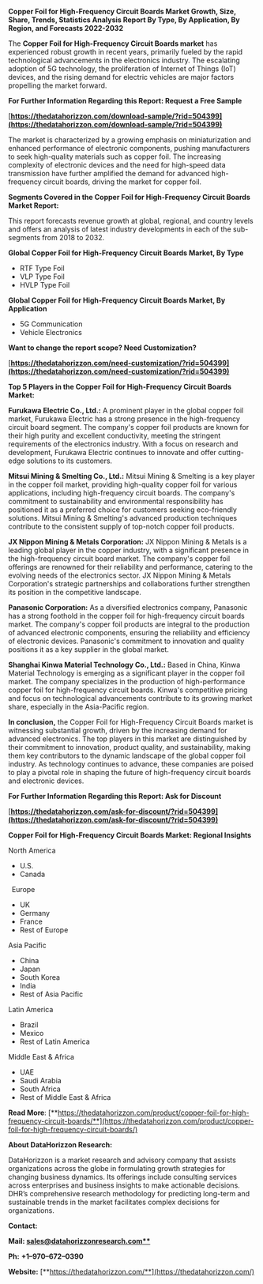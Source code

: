 ﻿**Copper Foil for High-Frequency Circuit Boards  Market Growth, Size, Share, Trends, Statistics Analysis Report By Type, By Application, By Region, and Forecasts 2022-2032**

The **Copper Foil for High-Frequency Circuit Boards market** has experienced robust growth in recent years, primarily fueled by the rapid technological advancements in the electronics industry. The escalating adoption of 5G technology, the proliferation of Internet of Things (IoT) devices, and the rising demand for electric vehicles are major factors propelling the market forward. 

**For Further Information Regarding this Report: Request a Free Sample**	

[**https://thedatahorizzon.com/download-sample/?rid=504399](https://thedatahorizzon.com/download-sample/?rid=504399)** 

The market is characterized by a growing emphasis on miniaturization and enhanced performance of electronic components, pushing manufacturers to seek high-quality materials such as copper foil. The increasing complexity of electronic devices and the need for high-speed data transmission have further amplified the demand for advanced high-frequency circuit boards, driving the market for copper foil. 

**Segments Covered in the Copper Foil for High-Frequency Circuit Boards Market Report:** 

This report forecasts revenue growth at global, regional, and country levels and offers an analysis of latest industry developments in each of the sub-segments from 2018 to 2032.

**Global Copper Foil for High-Frequency Circuit Boards Market, By Type**

- RTF Type Foil
- VLP Type Foil
- HVLP Type Foil

**Global Copper Foil for High-Frequency Circuit Boards Market, By Application**

- 5G Communication
- Vehicle Electronics

**Want to change the report scope? Need Customization?**

[**https://thedatahorizzon.com/need-customization/?rid=504399](https://thedatahorizzon.com/need-customization/?rid=504399)** 

**Top 5 Players in the Copper Foil for High-Frequency Circuit Boards Market:**

**Furukawa Electric Co., Ltd.:** A prominent player in the global copper foil market, Furukawa Electric has a strong presence in the high-frequency circuit board segment. The company's copper foil products are known for their high purity and excellent conductivity, meeting the stringent requirements of the electronics industry. With a focus on research and development, Furukawa Electric continues to innovate and offer cutting-edge solutions to its customers.

**Mitsui Mining & Smelting Co., Ltd.:** Mitsui Mining & Smelting is a key player in the copper foil market, providing high-quality copper foil for various applications, including high-frequency circuit boards. The company's commitment to sustainability and environmental responsibility has positioned it as a preferred choice for customers seeking eco-friendly solutions. Mitsui Mining & Smelting's advanced production techniques contribute to the consistent supply of top-notch copper foil products.

**JX Nippon Mining & Metals Corporation:** JX Nippon Mining & Metals is a leading global player in the copper industry, with a significant presence in the high-frequency circuit board market. The company's copper foil offerings are renowned for their reliability and performance, catering to the evolving needs of the electronics sector. JX Nippon Mining & Metals Corporation's strategic partnerships and collaborations further strengthen its position in the competitive landscape.

**Panasonic Corporation:** As a diversified electronics company, Panasonic has a strong foothold in the copper foil for high-frequency circuit boards market. The company's copper foil products are integral to the production of advanced electronic components, ensuring the reliability and efficiency of electronic devices. Panasonic's commitment to innovation and quality positions it as a key supplier in the global market.

**Shanghai Kinwa Material Technology Co., Ltd.:** Based in China, Kinwa Material Technology is emerging as a significant player in the copper foil market. The company specializes in the production of high-performance copper foil for high-frequency circuit boards. Kinwa's competitive pricing and focus on technological advancements contribute to its growing market share, especially in the Asia-Pacific region.

**In conclusion,** the Copper Foil for High-Frequency Circuit Boards market is witnessing substantial growth, driven by the increasing demand for advanced electronics. The top players in this market are distinguished by their commitment to innovation, product quality, and sustainability, making them key contributors to the dynamic landscape of the global copper foil industry. As technology continues to advance, these companies are poised to play a pivotal role in shaping the future of high-frequency circuit boards and electronic devices.

**For Further Information Regarding this Report: Ask for Discount**	

[**https://thedatahorizzon.com/ask-for-discount/?rid=504399](https://thedatahorizzon.com/ask-for-discount/?rid=504399)** 

**Copper Foil for High-Frequency Circuit Boards Market: Regional Insights**

North America

- U.S.
- Canada

` `Europe

- UK
- Germany
- France
- Rest of Europe

Asia Pacific

- China
- Japan
- South Korea
- India
- Rest of Asia Pacific

Latin America

- Brazil
- Mexico
- Rest of Latin America

Middle East & Africa

- UAE
- Saudi Arabia
- South Africa
- Rest of Middle East & Africa

**Read More**: [**https://thedatahorizzon.com/product/copper-foil-for-high-frequency-circuit-boards/**](https://thedatahorizzon.com/product/copper-foil-for-high-frequency-circuit-boards/) 

**About DataHorizzon Research:**

DataHorizzon is a market research and advisory company that assists organizations across the globe in formulating growth strategies for changing business dynamics. Its offerings include consulting services across enterprises and business insights to make actionable decisions. DHR’s comprehensive research methodology for predicting long-term and sustainable trends in the market facilitates complex decisions for organizations.

**Contact:**

**Mail: [sales@datahorizzonresearch.com**](mailto:sales@datahorizzonresearch.com)**

**Ph:** **+1–970–672–0390**

**Website:** [**https://thedatahorizzon.com/**](https://thedatahorizzon.com/)

